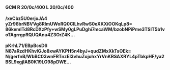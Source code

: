#### GCM R 20/0c/400 L 20/0c/400
**/xeCbz5U0erjoJA4**<br/>**yZr96brNBVVg8RlmUWoRQ0ClLhvRwS0eXKXiOOKqLp8=**<br/>**86kemITd8RcDXzPfy+wSMy0gLPuDghi7mcaWM/bzobNPiPme3TSlT5b1voTAgrrgpRQUQAnu4Z3OrZ4K...**<br/><br/>
**pKrhL71/EBpBcsD6**<br/>**N87aRzdHKhvlGJo8xwAYKPH5n4byJ+qudZMxXkTsOEk=**<br/>**N/gerfnB/WbBC03wnFRTnzEl3vhuZojohxYrVnKRSAXRYL4pTbkpHF/ya2BSL9xgjIAB0K19LG98pDWE...**
